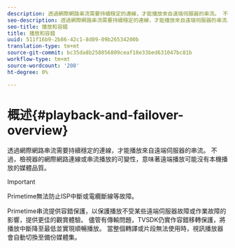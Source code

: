```yaml
---
description: 透過網際網路串流需要持續穩定的連線，才能播放來自遠端伺服器的串流。 不過，檢視器的網際網路連線或串流播放的可變性，意味著遠端播放可能沒有本機播放的媒體品質。
seo-description: 透過網際網路串流需要持續穩定的連線，才能播放來自遠端伺服器的串流。 不過，檢視器的網際網路連線或串流播放的可變性，意味著遠端播放可能沒有本機播放的媒體品質。
seo-title: 播放和容錯
title: 播放和容錯
uuid: 511f16b9-2b86-42c1-8d89-09b26534200b
translation-type: tm+mt
source-git-commit: bc35da8b258056809ceaf18e33bed631047bc81b
workflow-type: tm+mt
source-wordcount: '208'
ht-degree: 0%

---
```



# 概述{#playback-and-failover-overview}

透過網際網路串流需要持續穩定的連線，才能播放來自遠端伺服器的串流。 不過，檢視器的網際網路連線或串流播放的可變性，意味著遠端播放可能沒有本機播放的媒體品質。

>[!IMPORTANT]
>
>Primetime無法防止ISP中斷或電纜斷線等故障。

Primetime串流提供容錯保護，以保護播放不受某些遠端伺服器故障或作業故障的影響，提供更佳的觀賞體驗。 儘管有傳輸問題，TVSDK仍實作容錯移轉保護，將播放中斷降至最低並實現順暢播放。 當整個轉譯或片段無法使用時，視訊播放器會自動切換至備份媒體集。